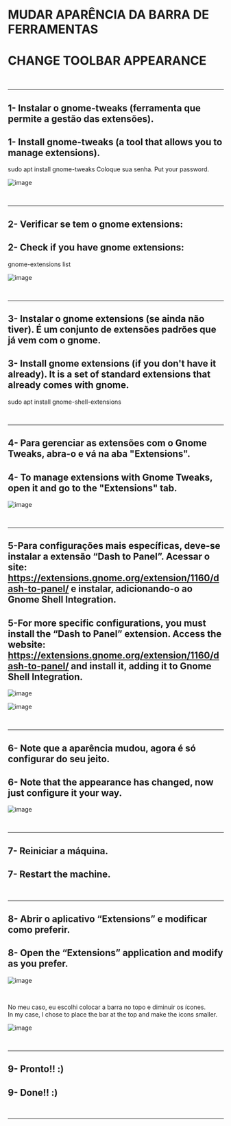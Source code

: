 # MUDAR APARÊNCIA DA BARRA DE FERRAMENTAS   
# CHANGE TOOLBAR APPEARANCE    
   
<br>   

---------------------------------------------------------------------------------------------------------------------   

## 1- Instalar o gnome-tweaks (ferramenta que permite a gestão das extensões).   
## 1- Install gnome-tweaks (a tool that allows you to manage extensions).   

sudo apt install gnome-tweaks
Coloque sua senha.
Put your password.   
   
![image](https://github.com/user-attachments/assets/37b3fc8b-3c7b-4fa2-846a-394fc9d4f785)

<br>   

---------------------------------------------------------------------------------------------------------------------   

## 2- Verificar se tem o gnome extensions:   
## 2- Check if you have gnome extensions:   
   
gnome-extensions list   


![image](https://github.com/user-attachments/assets/e609cd0f-9211-4197-bb49-949e294a9055)    

<br>   

------------------------------------------------------------------------------------------------------------------------

## 3- Instalar o gnome extensions (se ainda não tiver). É um conjunto de extensões padrões que já vem com o gnome.   
## 3- Install gnome extensions (if you don't have it already). It is a set of standard extensions that already comes with gnome.   

sudo apt install gnome-shell-extensions   

<br>   
   
-----------------------------------------------------------------------------------------------------------------------

## 4- Para gerenciar as extensões com o Gnome Tweaks, abra-o e vá na aba "Extensions".   
## 4- To manage extensions with Gnome Tweaks, open it and go to the "Extensions" tab.   
   
![image](https://github.com/user-attachments/assets/0387d375-2027-4dbb-aa7a-2f7b126d6ebe)   

<br>   

------------------------------------------------------------------------------------------------------------------------   

## 5-Para configurações mais específicas, deve-se instalar a extensão “Dash to Panel”. Acessar o site: https://extensions.gnome.org/extension/1160/dash-to-panel/ e instalar, adicionando-o ao Gnome Shell Integration.   
## 5-For more specific configurations, you must install the “Dash to Panel” extension. Access the website: https://extensions.gnome.org/extension/1160/dash-to-panel/ and install it, adding it to Gnome Shell Integration.   

![image](https://github.com/user-attachments/assets/599ee260-b4fe-44d2-9296-5994b2cc6aec)   


![image](https://github.com/user-attachments/assets/b9f88917-3b2d-45c2-8354-45c8d3dd6ecb)    
   
<br>   
    
---------------------------------------------------------------------------------------------------------------------------      
## 6- Note que a aparência mudou, agora é só configurar do seu jeito.   
## 6- Note that the appearance has changed, now just configure it your way.   

![image](https://github.com/user-attachments/assets/b44157e8-4878-4222-98ef-5627dedffc09)   


<br>   
   
--------------------------------------------------------------------------------------------------------------------------   

## 7- Reiniciar a máquina.   
## 7- Restart the machine.   

<br>   

-------------------------------------------------------------------------------------------------------------------------   

## 8- Abrir o aplicativo “Extensions” e modificar como preferir.   
## 8- Open the “Extensions” application and modify as you prefer.   

![image](https://github.com/user-attachments/assets/1a61d895-d698-40cf-9a1f-1361d0f99fcd)    

<br>    
   
No meu caso, eu escolhi colocar a barra no topo e diminuir os ícones.   
In my case, I chose to place the bar at the top and make the icons smaller.   

![image](https://github.com/user-attachments/assets/e682f128-1572-4611-9c87-0a691f408712)   

<br>    

------------------------------------------------------------------------------------------------------------------

## 9- Pronto!! :)   
## 9- Done!! :)   

<br>    

-------------------------------------------------------------------------------------------------------------------









 


